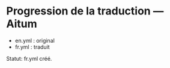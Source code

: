 # Progression de la traduction — Aitum

- en.yml : original
- fr.yml : traduit

Statut: fr.yml créé.
